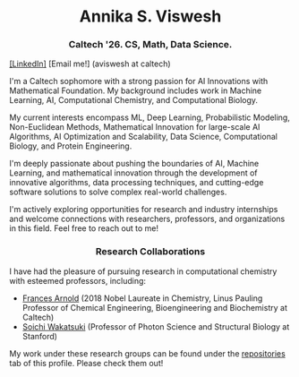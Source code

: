 <h1 align="center">Annika S. Viswesh</h1>
<h3 align="center">Caltech '26. CS, Math, Data Science.</h3>

[[LinkedIn]](https://www.linkedin.com/in/annikaviswesh/) [Email me!] (aviswesh at caltech)

I'm a Caltech sophomore with a strong passion for AI Innovations with Mathematical Foundation. My background includes work in Machine Learning, AI, Computational Chemistry, and Computational Biology. 

My current interests encompass ML, Deep Learning, Probabilistic Modeling, Non-Euclidean Methods, Mathematical Innovation for large-scale AI Algorithms, AI Optimization and Scalability, Data Science, Computational Biology, and Protein Engineering. 

I'm deeply passionate about pushing the boundaries of AI, Machine Learning, and mathematical innovation through the development of innovative algorithms, data processing techniques, and cutting-edge software solutions to solve complex real-world challenges.  

I'm actively exploring opportunities for research and industry internships and welcome connections with researchers, professors, and organizations in this field. Feel free to reach out to me!

<h3 align="center">Research Collaborations</h3>

I have had the pleasure of pursuing research in computational chemistry  with esteemed professors, including:

- [Frances Arnold](http://fhalab.caltech.edu/) (2018 Nobel Laureate in Chemistry, Linus Pauling Professor of Chemical Engineering, Bioengineering and Biochemistry at Caltech)
- [Soichi Wakatsuki](https://med.stanford.edu/wakatsukilab.html) (Professor of Photon Science and Structural Biology at Stanford)

My work under these research groups can be found under the [repositories](https://github.com/asviswesh?tab=repositories) tab of this profile. Please check them out!




